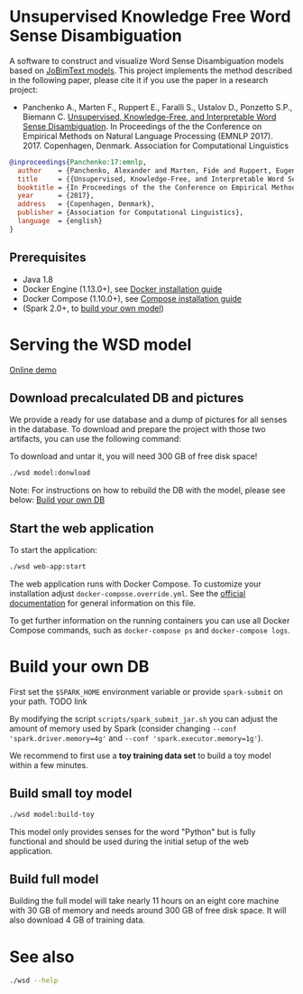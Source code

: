# Unsupervised Knowledge Free Word Sense Disambiguation

A software to construct and visualize Word Sense Disambiguation models based on [JoBimText models](http://ltmaggie.informatik.uni-hamburg.de/jobimtext/). This project implements the method described in the following paper, please cite it if you use the paper in a research project:

* Panchenko A., Marten F., Ruppert E.,  Faralli S., Ustalov D., Ponzetto S.P., Biemann C. [Unsupervised, Knowledge-Free, and Interpretable Word Sense Disambiguation](https://arxiv.org/abs/1707.06878). In Proceedings of the the Conference on Empirical Methods on Natural Language Processing (EMNLP 2017). 2017. Copenhagen, Denmark. Association for Computational Linguistics

```bibtex
@inproceedings{Panchenko:17:emnlp,
  author    = {Panchenko, Alexander and Marten, Fide and Ruppert, Eugen and Faralli, Stefano  and Ustalov, Dmitry and Ponzetto, Simone Paolo and Biemann, Chris},
  title     = {{Unsupervised, Knowledge-Free, and Interpretable Word Sense Disambiguation}},
  booktitle = {In Proceedings of the the Conference on Empirical Methods on Natural Language Processing (EMNLP 2017)},
  year      = {2017},
  address   = {Copenhagen, Denmark},
  publisher = {Association for Computational Linguistics},
  language  = {english}
}
```
## Prerequisites

- Java 1.8
- Docker Engine (1.13.0+), see [Docker installation guide](https://docs.docker.com/engine/installation/)
- Docker Compose (1.10.0+), see [Compose installation guide](https://docs.docker.com/compose/install/)
- (Spark 2.0+, to [build your own model](#build-your-own-db))


# Serving the WSD model

[Online demo](http://ltbev.informatik.uni-hamburg.de/wsd)

## Download precalculated DB and pictures

We provide a ready for use database and a dump of pictures for all senses in the database.
To download and prepare the project with those two artifacts, you can use the following command:

To download and untar it, you will need 300 GB of free disk space!

```bash
./wsd model:donwload
```

Note: For instructions on how to rebuild the DB with the model, please see below: [Build your own DB](#build-your-own-db)

## Start the web application

To start the application:

```bash
./wsd web-app:start
```

The web application runs with Docker Compose. To customize your installation adjust `docker-compose.override.yml`. See the [official documentation](https://docs.docker.com/compose/compose-file/) for general information on this file.

To get further information on the running containers you can use all Docker Compose commands, such as `docker-compose ps` and `docker-compose logs`.

# Build your own DB

First set the `$SPARK_HOME` environment variable or provide `spark-submit` on your path. TODO link

By modifying the script `scripts/spark_submit_jar.sh` you can adjust the amount of memory used by Spark (consider changing `--conf 'spark.driver.memory=4g'` and `--conf 'spark.executor.memory=1g'`).

We recommend to first use a **toy training data set** to build a toy model within a few minutes.

## Build small toy model

```bash
./wsd model:build-toy
```

This model only provides senses for the word "Python" but is fully functional and should be used during the initial setup of the web application.

## Build full model

Building the full model will take nearly 11 hours on an eight core machine with 30 GB of memory and needs around 300 GB of free disk space. It will also download 4 GB of training data.

# See also

```bash
./wsd --help
```
